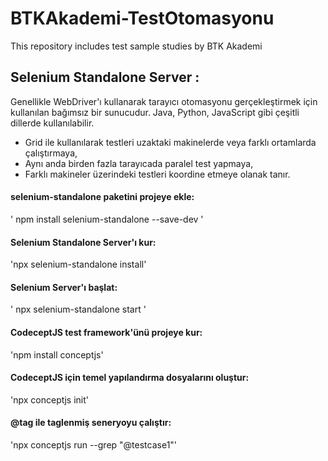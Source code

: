 # BTKAkademi-TestOtomasyonu
This repository includes test sample studies  by BTK Akademi 

## Selenium Standalone Server : 
Genellikle WebDriver'ı kullanarak tarayıcı otomasyonu gerçekleştirmek için kullanılan bağımsız bir sunucudur. Java, Python, 
JavaScript gibi çeşitli dillerde kullanılabilir.
- Grid ile kullanılarak testleri uzaktaki makinelerde veya farklı ortamlarda çalıştırmaya,
- Aynı anda birden fazla tarayıcada paralel test yapmaya,
- Farklı makineler üzerindeki testleri koordine etmeye
olanak tanır.

#### selenium-standalone paketini projeye ekle:
' npm install selenium-standalone --save-dev '

#### Selenium Standalone Server'ı kur:
'npx selenium-standalone install' 

#### Selenium Server'ı başlat:
' npx selenium-standalone start ' 

#### CodeceptJS test framework'ünü projeye kur:
'npm install conceptjs' 

#### CodeceptJS için temel yapılandırma dosyalarını oluştur:
'npx conceptjs init' 

#### @tag ile taglenmiş seneryoyu çalıştır: 
'npx conceptjs run --grep "@testcase1"'
